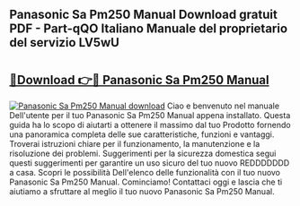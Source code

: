 ## Panasonic Sa Pm250 Manual Download gratuit PDF - Part-qQO Italiano Manuale del proprietario del servizio LV5wU

# <h2><a href="http://dfa4ohv.blite.top/?on=Panasonic+Sa+Pm250+Manual">🔗Download 👉🔴 Panasonic Sa Pm250 Manual</a></h2>

[![Panasonic Sa Pm250 Manual download](https://i.imgur.com/lujVjoI.png)](http://dfa4ohv.blite.top/?on=Panasonic+Sa+Pm250+Manual)
Ciao e benvenuto nel manuale Dell'utente per il tuo Panasonic Sa Pm250 Manual appena installato. Questa guida ha lo scopo di aiutarti a ottenere il massimo dal tuo Prodotto fornendo una panoramica completa delle sue caratteristiche, funzioni e vantaggi. Troverai istruzioni chiare per il funzionamento, la manutenzione e la risoluzione dei problemi. Suggerimenti per la sicurezza domestica segui questi suggerimenti per garantire un uso sicuro del tuo nuovo REDDDDDDD a casa. Scopri le possibilità Dell'elenco delle funzionalità con il tuo nuovo Panasonic Sa Pm250 Manual. Cominciamo! Contattaci oggi e lascia che ti aiutiamo a sfruttare al meglio il tuo nuovo Panasonic Sa Pm250 Manual.
